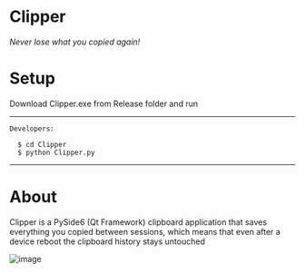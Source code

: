 # Clipper
_Never lose what you copied again!_

# Setup

Download Clipper.exe from Release folder and run

---
`Developers:`
```
  $ cd Clipper
  $ python Clipper.py
```

---
# About

Clipper is a PySide6 (Qt Framework) clipboard application that saves everything you copied between sessions, which means that even after a device reboot the clipboard history stays untouched

![image](https://github.com/FLOCK4H/Clipper/assets/161654571/5b547ae3-ba1d-4af8-adb5-b1353ce75d0b)
